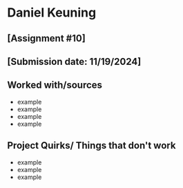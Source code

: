 # Daniel Keuning
## [Assignment #10]
## [Submission date: 11/19/2024]
## Worked with/sources 
* example
* example
* example
* example
## Project Quirks/ Things that don't work
* example
* example
* example
